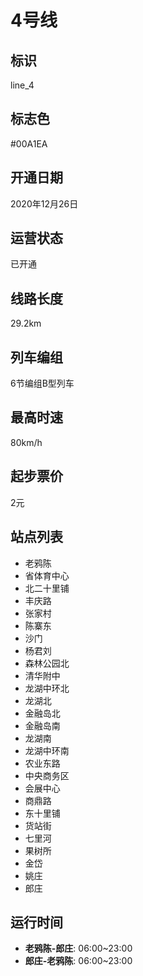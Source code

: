 # 4号线

## 标识

line_4

## 标志色

#00A1EA

## 开通日期

2020年12月26日

## 运营状态

已开通

## 线路长度

29.2km

## 列车编组

6节编组B型列车

## 最高时速

80km/h

## 起步票价

2元

## 站点列表

- 老鸦陈
- 省体育中心
- 北二十里铺
- 丰庆路
- 张家村
- 陈寨东
- 沙门
- 杨君刘
- 森林公园北
- 清华附中
- 龙湖中环北
- 龙湖北
- 金融岛北
- 金融岛南
- 龙湖南
- 龙湖中环南
- 农业东路
- 中央商务区
- 会展中心
- 商鼎路
- 东十里铺
- 货站街
- 七里河
- 果树所
- 金岱
- 姚庄
- 郎庄

## 运行时间

- **老鸦陈-郎庄**: 06:00~23:00
- **郎庄-老鸦陈**: 06:00~23:00